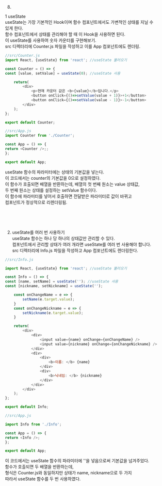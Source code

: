 8. 
1 useState<br/>
useState는 가장 기본적인 Hook이며 함수 컴포넌트에서도 가변적인 상태를 지닐 수 있게 한다. <br/>
함수 컴포넌트에서 상태를 관리해야 할 때 이 Hook을 사용하면 된다. <br/>
이 useState를 사용하여 숫자 카운터를 구현해보기. <br/>
src 디렉터리에 Counter.js 파일을 작성하고 이를 App 컴포넌트에도 렌더링.<br/>

```javascript
//src/Counter.js
import React, {useState} from 'react'; //useState 불러오기

const Counter = () => {
const [value, setValue] = useState(0); //useState 사용

    return(
        <div>
            <p>현재 카운터 값은 <b>{value}</b>입니다.</p>
            <button onClick={()=>setValue(value + 1)}>+1</button>
            <button onClick={()=>setValue(value - 1)}>-1</button>
        </div>
    );
};

export default Counter;
```

```javascript
//src/App.js
import Counter from './Counter';

const App = () => {
return <Counter />;;
};

export default App;
```

useState 함수의 파라미터에는 상태의 기본값을 넣는다. <br/>
이 코드에서는 counter의 기본값을 0으로 설정하였다. <br/>
이 함수가 호출되면 배열을 반환하는데, 배열의 첫 번째 원소는 value 상태값, <br/>
두 번째 원소는 상태를 설정하는 setValue 함수이다. <br/>
이 함수에 파라미터를 넣어서 호출하면 전달받은 파라미터로 값이 바뀌고 <br/>
컴포넌트가 정상적으로 리렌더링됨.<br/>



<br/><br/><br/>



2. useState를 여러 번 사용하기<br/>
useState 함수는 하나 당 하나의 상태값만 관리할 수 있다. <br/>
컴포넌트에서 관리할 상태가 여러 개라면 useState를 여러 번 사용해야 합니다. <br/>
src 디렉터리에 Info.js 파일을 작성하고 App 컴포넌트에도 렌더링한다.<br/>


```javascript
//src/Info.js

import React, {useState} from 'react'; //useState 불러오기

const Info = () => {
const [name, setName] = useState(''); //useState 사용
const [nickname, setNickname] = useState('');

    const onChangeName = e => {
        setName(e.target.value);
    }
    const onChangeNickname = e => {
        setNickname(e.target.value);
    }

    return(
        <div>
            <div>
                <input value={name} onChange={onChangeName} />
                <input value={nickname} onChange={onChangeNickname} />
            </div>
            <div>
                <div>
                    <b>이름: </b> {name}
                </div>
                <div>
                    <b>닉네임: </b> {nickname}
                </div>
            </div>
        </div>
    );
};

export default Info;
```
```javascript
//src/App.js

import Info from './Info';

const App = () => {
return <Info />;
};

export default App;
```
이 코드에서는 useState 함수의 파라미터에 ''을 넣음으로써 기본값을 넘겨주었다.  <br/>
함수가 호출되면 두 배열을 반환하는데,  <br/>
형식은 Counter.js와 동일하지만 상태가 name, nickname으로 두 가지  <br/>
따라서 useState 함수를 두 번 사용하였다.   <br/>

